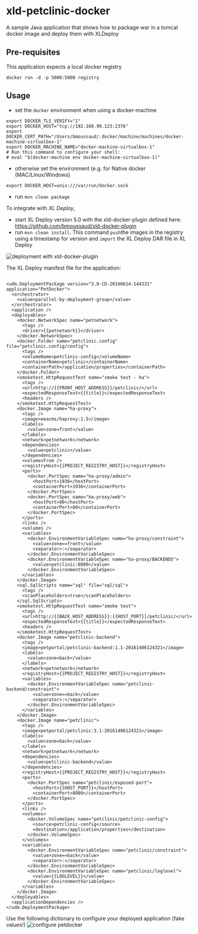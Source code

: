 # xld-petclinic-docker
A sample Java application that shows how to package war in a tomcat docker image and deploy them with XLDeploy

## Pre-requisites

This application expects a local docker registry

```
docker run -d -p 5000:5000 registry
```

## Usage
* set the `docker` environment when using a docker-machine

```
export DOCKER_TLS_VERIFY="1"
export DOCKER_HOST="tcp://192.168.99.123:2376"
export DOCKER_CERT_PATH="/Users/bmoussaud/.docker/machine/machines/docker-machine-virtualbox-1"
export DOCKER_MACHINE_NAME="docker-machine-virtualbox-1"
# Run this command to configure your shell:
# eval "$(docker-machine env docker-machine-virtualbox-1)"
```

* otherwise set the environment (e.g. for Native docker (MAC/Linux/Windows)

```
export DOCKER_HOST=unix:///var/run/docker.sock
```

* run `mvn clean package`

To integrate with *XL Deploy*,
* start XL Deploy version 5.0 with the xld-docker-plugin defined here: https://github.com/bmoussaud/xld-docker-plugin
* run `mvn clean install`. This command `push`the images in the registry
  using a timestamp for version and `import` the XL Deploy DAR file in XL Deploy

![deployment with xld-docker-plugin](docker_deployment.png)


The XL Deploy manifest file for the application:

``` 

<udm.DeploymentPackage version="3.0-CD-20160614-144331" application="PetDocker">
  <orchestrator>
    <value>parallel-by-deployment-group</value>
  </orchestrator>
  <application />
  <deployables>
    <docker.NetworkSpec name="petnetwork">
      <tags />
      <driver>{{petnetwork}}</driver>
    </docker.NetworkSpec>
    <docker.Folder name="petclinic.config" file="petclinic.config/config">
      <tags />
      <volumeName>petclinic-config</volumeName>
      <containerName>petclinic</containerName>
      <containerPath>/application/properties</containerPath>
    </docker.Folder>
    <smoketest.HttpRequestTest name="smoke test - ha">
      <tags />
      <url>http://{{FRONT_HOST_ADDRESS}}/petclinic/</url>
      <expectedResponseText>{{title}}</expectedResponseText>
      <headers />
    </smoketest.HttpRequestTest>
    <docker.Image name="ha-proxy">
      <tags />
      <image>eeacms/haproxy:1.5</image>
      <labels>
        <value>zone=front</value>
      </labels>
      <network>petnetwork</network>
      <dependencies>
        <value>petclinic</value>
      </dependencies>
      <volumesFrom />
      <registryHost>{{PROJECT_REGISTRY_HOST}}</registryHost>
      <ports>
        <docker.PortSpec name="ha-proxy/admin">
          <hostPort>1936</hostPort>
          <containerPort>1936</containerPort>
        </docker.PortSpec>
        <docker.PortSpec name="ha-proxy/web">
          <hostPort>80</hostPort>
          <containerPort>80</containerPort>
        </docker.PortSpec>
      </ports>
      <links />
      <volumes />
      <variables>
        <docker.EnvironmentVariableSpec name="ha-proxy/constraint">
          <value>zone==front</value>
          <separator>:</separator>
        </docker.EnvironmentVariableSpec>
        <docker.EnvironmentVariableSpec name="ha-proxy/BACKENDS">
          <value>petclinic:8080</value>
        </docker.EnvironmentVariableSpec>
      </variables>
    </docker.Image>
    <sql.SqlScripts name="sql" file="sql/sql">
      <tags />
      <scanPlaceholders>true</scanPlaceholders>
    </sql.SqlScripts>
    <smoketest.HttpRequestTest name="smoke test">
      <tags />
      <url>http://{{BACK_HOST_ADDRESS}}:{{HOST_PORT}}/petclinic/</url>
      <expectedResponseText>{{title}}</expectedResponseText>
      <headers />
    </smoketest.HttpRequestTest>
    <docker.Image name="petclinic-backend">
      <tags />
      <image>petportal/petclinic-backend:1.1-20161406124321</image>
      <labels>
        <value>zone=back</value>
      </labels>
      <network>petnetwork</network>
      <registryHost>{{PROJECT_REGISTRY_HOST}}</registryHost>
      <variables>
        <docker.EnvironmentVariableSpec name="petclinic-backend/constraint">
          <value>zone==back</value>
          <separator>:</separator>
        </docker.EnvironmentVariableSpec>
      </variables>
    </docker.Image>
    <docker.Image name="petclinic">
      <tags />
      <image>petportal/petclinic:3.1-20161406124321</image>
      <labels>
        <value>zone=back</value>
      </labels>
      <network>petnetwork</network>
      <dependencies>
        <value>petclinic-backend</value>
      </dependencies>
      <registryHost>{{PROJECT_REGISTRY_HOST}}</registryHost>
      <ports>
        <docker.PortSpec name="petclinic/exposed-port">
          <hostPort>{{HOST_PORT}}</hostPort>
          <containerPort>8080</containerPort>
        </docker.PortSpec>
      </ports>
      <links />
      <volumes>
        <docker.VolumeSpec name="petclinic/petclinic-config">
          <source>petclinic-config</source>
          <destination>/application/properties</destination>
        </docker.VolumeSpec>
      </volumes>
      <variables>
        <docker.EnvironmentVariableSpec name="petclinic/constraint">
          <value>zone==back</value>
          <separator>:</separator>
        </docker.EnvironmentVariableSpec>
        <docker.EnvironmentVariableSpec name="petclinic/loglevel">
          <value>{{LOGLEVEL}}</value>
        </docker.EnvironmentVariableSpec>
      </variables>
    </docker.Image>
  </deployables>
  <applicationDependencies />
</udm.DeploymentPackage>
```

Use the following dictionary to configure your deployed application (fake values!)
![configure petdocker](petdocker_dictionary.png)
